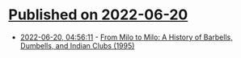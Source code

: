 # [Published on 2022-06-20](index.md)

* [2022-06-20, 04:56:11](https://news.ycombinator.com/item?id=31806428) - [From Milo to Milo: A History of Barbells, Dumbells, and Indian Clubs (1995)](https://www.researchgate.net/publication/235350711_From_Milo_to_Milo_A_History_of_Barbells_Dumbells_and_Indian_Clubs)
